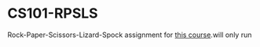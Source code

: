 # CS101-RPSLS
Rock-Paper-Scissors-Lizard-Spock assignment for [this course](https://www.coursera.org/learn/interactive-python-1?specialization=computer-fundamentals).will only run
